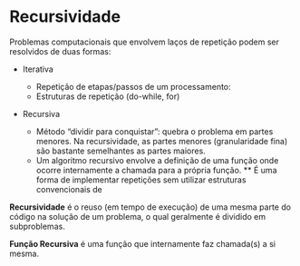 # Recursividade 

Problemas computacionais que envolvem laços de repetição podem ser resolvidos de duas formas:

* Iterativa
	* Repetição de etapas/passos de um processamento:
	* Estruturas de repetição (do-while, for)
	
* Recursiva
	* Método “dividir para conquistar”: quebra o problema em partes menores. Na recursividade, as partes menores (granularidade fina) são bastante semelhantes as partes maiores.
	* Um algoritmo recursivo envolve a definição de uma função onde ocorre internamente a chamada para a própria função.
    ** É uma forma de implementar repetições sem utilizar estruturas convencionais de 

**Recursividade** é o reuso (em tempo de execução) de uma mesma parte do código na solução de um problema, o qual geralmente é dividido em subproblemas.

**Função Recursiva** é uma função que internamente faz chamada(s) a si mesma.
